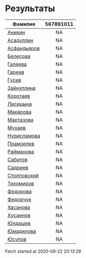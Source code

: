 # Результаты
Фамилия | 567891011
---|:---:
[Аникин](Аникин/README.md)  | NA
[Асадуллин](Асадуллин/README.md)  | NA
[Асфандьяров](Асфандьяров/README.md)  | NA
[Белесова](Белесова/README.md)  | NA
[Галеева](Галеева/README.md)  | NA
[Гареев](Гареев/README.md)  | NA
[Гусев](Гусев/README.md)  | NA
[Зайнуллина](Зайнуллина/README.md)  | NA
[Коротаев](Коротаев/README.md)  | NA
[Лисицына](Лисицына/README.md)  | NA
[Макарова](Макарова/README.md)  | NA
[Мартазова](Мартазова/README.md)  | NA
[Мухаев](Мухаев/README.md)  | NA
[Нурисламова](Нурисламова/README.md)  | NA
[Прамзелев](Прамзелев/README.md)  | NA
[Райманова](Райманова/README.md)  | NA
[Сабитов](Сабитов/README.md)  | NA
[Садриев](Садриев/README.md)  | NA
[Столповский](Столповский/README.md)  | NA
[Тихомиров](Тихомиров/README.md)  | NA
[Федорова](Федорова/README.md)  | NA
[Федорчук](Федорчук/README.md)  | NA
[Хасанова](Хасанова/README.md)  | NA
[Хусаенов](Хусаенов/README.md)  | NA
[Юлдашев](Юлдашев/README.md)  | NA
[Юмадилова](Юмадилова/README.md)  | NA
[Юсупов](Юсупов/README.md)  | NA

Fetch started at 2020-09-22 20:13:28
